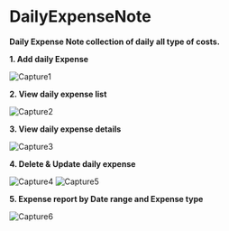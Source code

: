 # DailyExpenseNote

**Daily Expense Note collection of daily all type of costs.**

**1. Add daily Expense**

![Capture1](https://user-images.githubusercontent.com/44749756/55280102-0c911c80-534b-11e9-937d-31a32e2e0284.PNG)


**2. View daily expense list**

![Capture2](https://user-images.githubusercontent.com/44749756/55280108-3cd8bb00-534b-11e9-84be-2501ef703949.PNG)


**3. View daily expense details**

![Capture3](https://user-images.githubusercontent.com/44749756/55280114-4cf09a80-534b-11e9-9913-af40fd8efc63.PNG)


**4. Delete & Update daily expense**

![Capture4](https://user-images.githubusercontent.com/44749756/55280119-5d087a00-534b-11e9-95a6-4e4fdbf681d9.PNG)
![Capture5](https://user-images.githubusercontent.com/44749756/55280123-6e518680-534b-11e9-9183-6b806583a3f5.PNG)


**5. Expense report by Date range and Expense type**

![Capture6](https://user-images.githubusercontent.com/44749756/55280129-7ad5df00-534b-11e9-8556-5228f991ee25.PNG)


